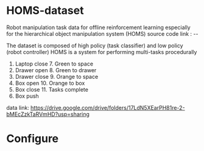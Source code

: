 # HOMS-dataset
Robot manipulation task data for offline reinforcement learning especially for the hierarchical object manipulation system (HOMS)
source code link : --

The dataset is composed of high policy (task classifier) and low policy (robot controller)
HOMS is a system for performing multi-tasks procedurally
  1. Laptop close   7. Green to space
  2. Drawer open    8. Green to drawer
  3. Drawer close   9. Orange to space
  4. Box open       10. Orange to box
  5. Box close      11. Tasks complete
  6. Box push

data link: https://drive.google.com/drive/folders/17LdN5XEarPH81re-2-bMEcZzkTaRVmHD?usp=sharing

# Configure
